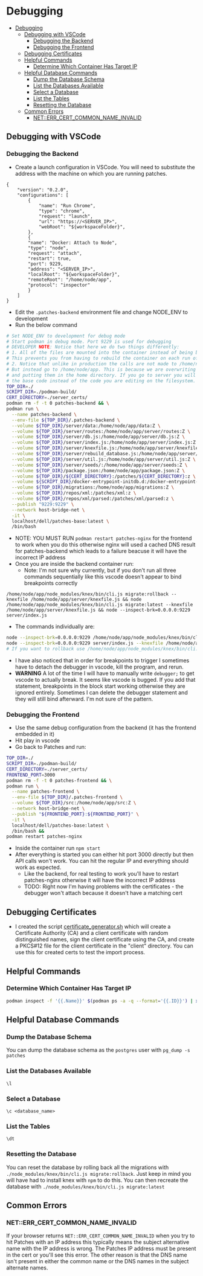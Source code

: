 # Debugging

- [Debugging](#debugging)
  - [Debugging with VSCode](#debugging-with-vscode)
    - [Debugging the Backend](#debugging-the-backend)
    - [Debugging the Frontend](#debugging-the-frontend)
  - [Debugging Certificates](#debugging-certificates)
  - [Helpful Commands](#helpful-commands)
    - [Determine Which Container Has Target IP](#determine-which-container-has-target-ip)
  - [Helpful Database Commands](#helpful-database-commands)
    - [Dump the Database Schema](#dump-the-database-schema)
    - [List the Databases Available](#list-the-databases-available)
    - [Select a Database](#select-a-database)
    - [List the Tables](#list-the-tables)
    - [Resetting the Database](#resetting-the-database)
  - [Common Errors](#common-errors)
    - [NET::ERR\_CERT\_COMMON\_NAME\_INVALID](#neterr_cert_common_name_invalid)

## Debugging with VSCode

### Debugging the Backend
 
- Create a launch configuration in VSCode. You will need to substitute the address with the machine on which you are running patches. 
 
``` 
{
    "version": "0.2.0",
    "configurations": [
        {      
            "name": "Run Chrome",
            "type": "chrome",
            "request": "launch",
            "url": "https://<SERVER_IP>",
            "webRoot": "${workspaceFolder}",
        },
        {
        "name": "Docker: Attach to Node",
        "type": "node",
        "request": "attach",
        "restart": true,
        "port": 9229,
        "address": "<SERVER_IP>",
        "localRoot": "${workspaceFolder}",
        "remoteRoot": "/home/node/app",
        "protocol": "inspector"
        }
    ]
}
``` 
 
- Edit the `.patches-backend` environment file and change NODE_ENV to development
- Run the below command

```bash
# Set NODE_ENV to development for debug mode
# Start podman in debug mode. Port 9229 is used for debugging
# DEVELOPER NOTE: Notice that here we do two things differently:
# 1. All of the files are mounted into the container instead of being baked in.
# This prevents you from having to rebuild the container on each run of development
# 2. Notice that unlike in production the calls are not made to /home/node/app/server
# But instead go to /home/node/app. This is because we are overwriting the files
# and putting them in the home directory. If you go to server you will get
# the base code instead of the code you are editing on the filesystem.
TOP_DIR=./
SCRIPT_DIR=./podman-build/
CERT_DIRECTORY=./server_certs/
podman rm -f -t 0 patches-backend && \
podman run \
  --name patches-backend \
  --env-file ${TOP_DIR}/.patches-backend \
  --volume ${TOP_DIR}/server/data:/home/node/app/data:Z \
  --volume ${TOP_DIR}/server/routes:/home/node/app/server/routes:Z \
  --volume ${TOP_DIR}/server/db.js:/home/node/app/server/db.js:Z \
  --volume ${TOP_DIR}/server/index.js:/home/node/app/server/index.js:Z \
  --volume ${TOP_DIR}/server/knexfile.js:/home/node/app/server/knexfile.js:Z \
  --volume ${TOP_DIR}/server/rebuild_database.js:/home/node/app/server/rebuild_database.js:Z \
  --volume ${TOP_DIR}/server/util.js:/home/node/app/server/util.js:Z \
  --volume ${TOP_DIR}/server/seeds/:/home/node/app/server/seeds:Z \
  --volume ${TOP_DIR}/package.json:/home/node/app/package.json:Z \
  --volume ${TOP_DIR}/${CERT_DIRECTORY}:/patches/${CERT_DIRECTORY}:z \
  --volume ${SCRIPT_DIR}/docker-entrypoint-initdb.d:/docker-entrypoint-initdb.d:Z \
  --volume ${TOP_DIR}/migrations:/home/node/app/migrations:Z \
  --volume ${TOP_DIR}/repos/xml:/patches/xml:z \
  --volume ${TOP_DIR}/repos/xml/parsed:/patches/xml/parsed:z \
  --publish "9229:9229" \
  --network host-bridge-net \
  -it \
  localhost/dell/patches-base:latest \
  /bin/bash
```

- NOTE: YOU MUST RUN `podman restart patches-nginx` for the frontend to work when you do this otherwise nginx will used a cached DNS result for patches-backend which leads to a failure beacuse it will have the incorrect IP address
- Once you are inside the backend container run:
  - Note: I'm not sure why currently, but if you don't run all three commands sequentially like this vscode doesn't appear to bind breakpoints correctly

```
/home/node/app/node_modules/knex/bin/cli.js migrate:rollback --knexfile /home/node/app/server/knexfile.js && node /home/node/app/node_modules/knex/bin/cli.js migrate:latest --knexfile /home/node/app/server/knexfile.js && node --inspect-brk=0.0.0.0:9229 server/index.js
```

- The commands individually are:

```bash
node --inspect-brk=0.0.0.0:9229 /home/node/app/node_modules/knex/bin/cli.js migrate:latest
node --inspect-brk=0.0.0.0:9229 server/index.js --knexfile /home/node/app/server/knexfile.js
# If you want to rollback use /home/node/app/node_modules/knex/bin/cli.js migrate:rollback --knexfile /home/node/app/server/knexfile.js
```

- I have also noticed that in order for breakpoints to trigger I sometimes have to detach the debugger in vscode, kill the program, and rerun.
- **WARNING** A lot of the time I will have to manually write `debugger;` to get vscode to actually break. It seems like vscode is bugged. If you add that statement, breakpoints in the block start working otherwise they are ignored entirely. Sometimes I can delete the debugger statement and they will still bind afterward. I'm not sure of the pattern.

### Debugging the Frontend

- Use the same debug configuration from the backend (it has the frontend embedded in it)
- Hit play in vscode
- Go back to Patches and run:

```bash
TOP_DIR=./
SCRIPT_DIR=./podman-build/
CERT_DIRECTORY=./server_certs/
FRONTEND_PORT=3000
podman rm -f -t 0 patches-frontend && \
podman run \
  --name patches-frontend \
  --env-file ${TOP_DIR}/.patches-frontend \
  --volume ${TOP_DIR}/src:/home/node/app/src:Z \
  --network host-bridge-net \
  --publish "${FRONTEND_PORT}:${FRONTEND_PORT}" \
  -it \
  localhost/dell/patches-base:latest \
  /bin/bash &&
podman restart patches-nginx
```

- Inside the container run `npm start`
- After everything is started you can either hit port 3000 directly but then API calls won't work. You can hit the regular IP and everything should work as expected.
  - Like the backend, for real testing to work you'll have to restart patches-nginx otherwise it will have the incorrect IP address
  - TODO: Right now I'm having problems with the certificates - the debugger won't attach because it doesn't have a matching cert

## Debugging Certificates

- I created the script [certificate_generator.sh](./etc/certificate_generator.sh) which will create a Certificate Authority (CA) and a client certificate with random distinguished names, sign the client certificate using the CA, and create a PKCS#12 file for the client certificate in the "client" directory. You can use this for created certs to test the import process.

## Helpful Commands

### Determine Which Container Has Target IP

```bash
podman inspect -f '{{.Name}}' $(podman ps -a -q --format='{{.ID}}') | xargs -I {} sh -c 'podman inspect -f "{{range .NetworkSettings.Networks}}{{.IPAddress}}{{end}}" {} | grep -w 10.89.0.111 && echo Container: {}'
```

## Helpful Database Commands

### Dump the Database Schema

You can dump the database schema as the `postgres` user with `pg_dump -s patches`

### List the Databases Available

`\l`

### Select a Database

`\c <database_name>`

### List the Tables

`\dt`

### Resetting the Database

You can reset the database by rolling back all the migrations with `./node_modules/knex/bin/cli.js migrate:rollback`. Just keep in mind you will have had to install knex with `npm` to do this. You can then recreate the database with `./node_modules/knex/bin/cli.js migrate:latest`

## Common Errors

### NET::ERR_CERT_COMMON_NAME_INVALID

If your browser returns `NET::ERR_CERT_COMMON_NAME_INVALID` when you try to hit Patches with an IP address this typically means the subject alternative name with the IP address is wrong. The Patches IP address must be present in the cert or you'll see this error. The other reason is that the DNS name isn't present in either the common name or the DNS names in the subject alternate names.